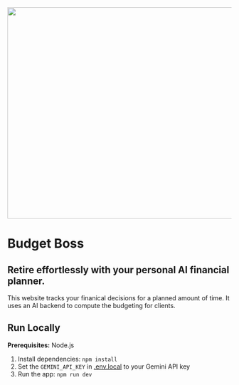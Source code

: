 <div align="center">
<img width="1200" height="475" alt="BudgetBossLogo" src="https://cdn.discordapp.com/attachments/1281282014451990682/1428948776802058384/budgetbosslogo.jpg?ex=68f45bc0&is=68f30a40&hm=b8b100d54c1394f341407ab7a4c826575c977a919e5018e6dca38b38f804b990&" />
</div>

# Budget Boss

## Retire effortlessly with your personal AI financial planner.

This website tracks your finanical decisions for a planned amount of time. It uses an AI backend to compute the budgeting for clients.





## Run Locally

**Prerequisites:**  Node.js


1. Install dependencies:
   `npm install`
2. Set the `GEMINI_API_KEY` in [.env.local](.env.local) to your Gemini API key
3. Run the app:
   `npm run dev`
